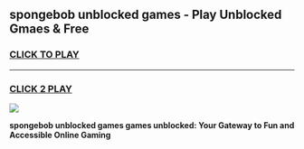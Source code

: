 
## spongebob unblocked games - Play Unblocked Gmaes & Free
<h3>
<a href="https://premium.freeplayer.one?title=spongebob_unblocked_games&ref=19F">CLICK TO PLAY</a></h3>
<hr>

<h3>
<a href="https://premium.freeplayer.one?title=spongebob_unblocked_games&ref=19F">CLICK 2 PLAY</a>
  
</h3>

<a href="https://premium.freeplayer.one?title=spongebob_unblocked_games&ref=19F/"><img src="https://clearcache.store/games.png"></a>


**spongebob unblocked games games unblocked: Your Gateway to Fun and Accessible Online Gaming**
